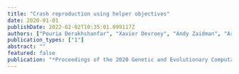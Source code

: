 ```yaml
---
title: "Crash reproduction using helper objectives"
date: 2020-01-01
publishDate: 2022-02-02T10:35:01.099117Z
authors: ["Pouria Derakhshanfar", "Xavier Devroey", "Andy Zaidman", "Arie Van Deursen", "Annibale Panichella"]
publication_types: ["1"]
abstract: ""
featured: false
publication: "*Proceedings of the 2020 Genetic and Evolutionary Computation Conference Companion*"
---
```


